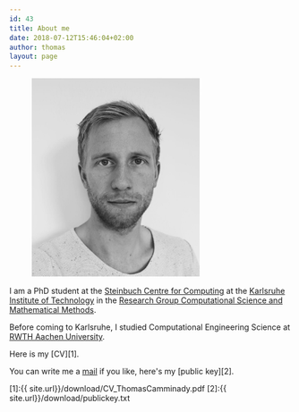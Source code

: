 ```yaml
---
id: 43
title: About me
date: 2018-07-12T15:46:04+02:00
author: thomas
layout: page
---
```

<!-- Global site tag (gtag.js) - Google Analytics -->
<script async src="https://www.googletagmanager.com/gtag/js?id=UA-158820156-1"></script>
<script>
  window.dataLayer = window.dataLayer || [];
  function gtag(){dataLayer.push(arguments);}
  gtag('js', new Date());

  gtag('config', 'UA-158820156-1');
</script>


<figure>
   <a href="/download/Thomas_Camminady.jpg">
   <img src="/download/Thomas_Camminady.jpg" style="max-width: 300px;"
      alt="Thomas Camminady" />
   </a>
   <figcaption></figcaption>
</figure>

I am a PhD student at the [Steinbuch Centre for Computing](https://www.scc.kit.edu/) at the [Karlsruhe Institute of Technology](https://www.kit.edu/) in the [Research Group Computational Science and Mathematical Methods](https://www.scc.kit.edu/ueberuns/rg-csmm.php).

Before coming to Karlsruhe, I studied Computational Engineering Science at [RWTH Aachen University](https://www.rwth-aachen.de/). 

Here is my [CV][1]. 

You can write me a [mail](mailto:thomas@camminady.org) if you like, here's my [public key][2].

[1]:{{ site.url}}/download/CV_ThomasCamminady.pdf
[2]:{{ site.url}}/download/publickey.txt




